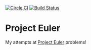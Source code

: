 [![Circle CI](https://circleci.com/gh/dueyfinster/project-euler.svg?style=svg)](https://circleci.com/gh/dueyfinster/project-euler)
[![Build Status](https://travis-ci.org/dueyfinster/project-euler.svg?branch=master)](https://travis-ci.org/dueyfinster/project-euler)

# Project Euler
My attempts at [Project Euler](https://projecteuler.net/) problems!
